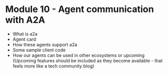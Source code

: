 # Module 10 - Agent communication with A2A

- What is a2a
- Agent card
- How these agents support a2a
- Some sample client code
- How our agents can be used in other ecosystems  or upcoming (Upcoming features should be included as they become available - that feels more like a tech community blog)

